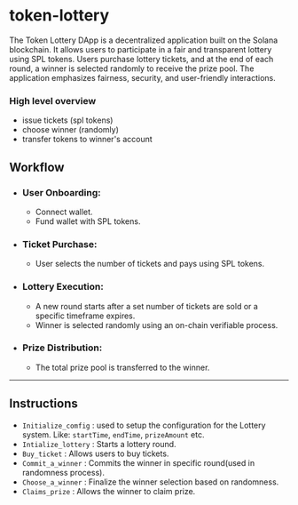 # token-lottery
The Token Lottery DApp is a decentralized application built on the Solana blockchain. It allows users to participate in a fair and transparent lottery using SPL tokens. Users purchase lottery tickets, and at the end of each round, a winner is selected randomly to receive the prize pool. The application emphasizes fairness, security, and user-friendly interactions.

### High level overview
- issue tickets (spl tokens)
- choose winner (randomly)
- transfer tokens to winner's account

## Workflow
- ### User Onboarding:
    - Connect wallet.
    - Fund wallet with SPL tokens.
- ### Ticket Purchase:
    - User selects the number of tickets and pays using SPL tokens.
- ### Lottery Execution:
    - A new round starts after a set number of tickets are sold or a specific timeframe expires.
    - Winner is selected randomly using an on-chain verifiable process.
- ### Prize Distribution:
    - The total prize pool is transferred to the winner.
---
## Instructions
- `Initialize_comfig` : used to setup the configuration for the Lottery system. Like: `startTime`, `endTime`, `prizeAmount` etc.
- `Intialize_lottery` : Starts a lottery round.
- `Buy_ticket` : Allows users to buy tickets.
- `Commit_a_winner` : Commits the winner in specific round(used in randomness process).
- `Choose_a_winner` : Finalize the winner selection based on randomness.
- `Claims_prize` : Allows the winner to claim prize.

